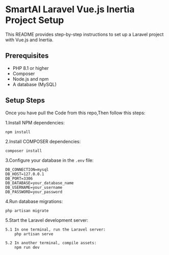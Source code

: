 # SmartAI Laravel Vue.js Inertia Project Setup

This README provides step-by-step instructions to set up a Laravel project with Vue.js and Inertia.

## Prerequisites

- PHP 8.1 or higher
- Composer
- Node.js and npm
- A database (MySQL)

## Setup Steps

Once you have pull the Code from this repo,Then follow this steps:

1.Install NPM dependencies:

    npm install

2.Install COMPOSER dependencies:

    composer install

3.Configure your database in the `.env` file:

    DB_CONNECTION=mysql
    DB_HOST=127.0.0.1
    DB_PORT=3306
    DB_DATABASE=your_database_name
    DB_USERNAME=your_username
    DB_PASSWORD=your_password

4.Run database migrations:

    php artisan migrate

5.Start the Laravel development server:

    5.1 In one terminal, run the Laravel server:
        php artisan serve

    5.2 In another terminal, compile assets:
        npm run dev
